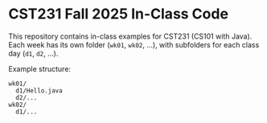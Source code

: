 # CST231 Fall 2025 In-Class Code

This repository contains in-class examples for CST231 (CS101 with Java).  
Each week has its own folder (`wk01`, `wk02`, ...), with subfolders for each class day (`d1`, `d2`, ...).

Example structure:
```
wk01/
  d1/Hello.java
  d2/...
wk02/
  d1/...
```
